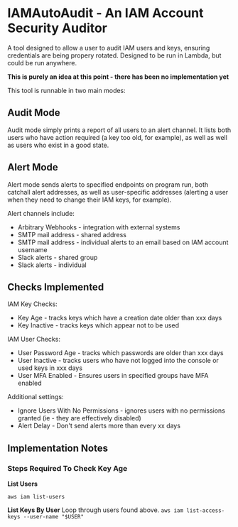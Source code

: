 # IAMAutoAudit - An IAM Account Security Auditor

A tool designed to allow a user to audit IAM users and keys, ensuring credentials are being propery rotated. Designed to be run in Lambda, but could be run anywhere.

**This is purely an idea at this point - there has been no implementation yet**

This tool is runnable in two main modes:

## Audit Mode
Audit mode simply prints a report of all users to an alert channel. It lists both users who have action required (a key too old, for example),
as well as well as users who exist in a good state.

## Alert Mode
Alert mode sends alerts to specified endpoints on program run, both catchall alert addresses, as well as user-specific addresses (alerting a user when they need to change their IAM keys, for example).

Alert channels include:

 * Arbitrary Webhooks - integration with external systems
 * SMTP mail address - shared address
 * SMTP mail address - individual alerts to an email based on IAM account username
 * Slack alerts - shared group
 * Slack alerts - individual

## Checks Implemented

IAM Key Checks:
 * Key Age - tracks keys which have a creation date older than xxx days
 * Key Inactive - tracks keys which appear not to be used

IAM User Checks:
 * User Password Age - tracks which passwords are older than xxx days
 * User Inactive - tracks users who have not logged into the console or used keys in xxx days
 * User MFA Enabled - Ensures users in specified groups have MFA enabled

Additional settings:
 * Ignore Users With No Permissions - ignores users with no permissions granted (ie - they are effectively disabled)
 * Alert Delay - Don't send alerts more than every xx days

## Implementation Notes

### Steps Required To Check Key Age

**List Users**

`aws iam list-users`

**List Keys By User**
Loop through users found above.
`aws iam list-access-keys --user-name "$USER"`
